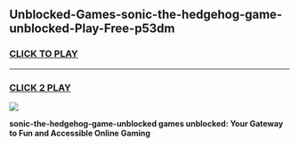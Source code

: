 
## Unblocked-Games-sonic-the-hedgehog-game-unblocked-Play-Free-p53dm
<h3>
<a href="https://premium76.site?title=sonic-the-hedgehog-game-unblocked&ref=09A">CLICK TO PLAY</a></h3>
<hr>

<h3>
<a href="https://premium76.site?title=sonic-the-hedgehog-game-unblocked&ref=09A">CLICK 2 PLAY</a>
  
</h3>

<a href="https://premium76.site?title=sonic-the-hedgehog-game-unblocked&ref=09A"><img src="https://clearcache.store/games.png"></a>


**sonic-the-hedgehog-game-unblocked games unblocked: Your Gateway to Fun and Accessible Online Gaming**
